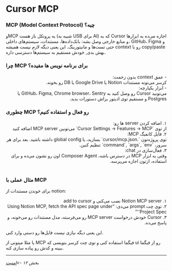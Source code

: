# Cursor MCP

###  MCP (Model Context Protocol) چیه؟

وMCP یه پروتکل باز هست (شبیه به USB برای AI) که به Cursor اجازه می‌ده به ابزارها و منابع خارجی وصل بشه: بانک‌داده‌ها، مستندات، سیستم‌های داخلی، GitHub، Figma و حتی تست‌ها و مانیتورینگ. این یعنی دیگه لازم نیست همیشه context رو با copy/paste بهش بدی, خودش مستقیم به سیستم‌ها دسترسی داره.


###  چرا MCP برای برنامه نویس ها مفیده؟
<div dir="rtl">
- عمق context بدون زحمت:
<br>
    کرسر می‌تونه مستندات Notion یا Google Drive یا DB رو بخونه. 
<br>
- ابزار یکپارچه:  
<br>
    می‌تونید Cursor رو وصل کنید به GitHub، Figma, Chrome browser، Sentry یا Postgres و مستقیم توی ادیتور براش دستورات بدید.
</div>


###  چطوری MCP رو فعال و استفاده کنیم؟
<div dir="rtl">
۱. اضافه کردن server ها رو: 
<br>
    از توی `Cursor Settings → Features → MCP` می‌تونین MCP server اضافه کنید 
<br>
۲. فایل کانفیگ MCP: 
<br>
    توی پروژه‌تون `.cursor/mcp.json` بسازید، یا global config داشته باشید. بعد برای هر سرور، `command`, `args`, `env` تنظیم کنین.
<br>
۳. فعال‌سازی در chat: 
<br>
    وقتی یه ابزار MCP در دسترس باشه، Composer Agent اون رو نشون می‌ده و برای استفاده، ازتون اجازه می‌پرسه.
</div>
<br>

###  مثال عملی با MCP

برای خوندن مستندات از notion:
<div dir="rtl">
۱. Notion MCP server نصب می‌کنی و add to cursor
<br>
۲. توی چت prompt می‌دی:
 “Using Notion MCP, fetch the API spec page under 'Project Spec'”
<br>
۳. Cursor خودش درخواست MCP server رو می‌فرسته، مدل مستندات رو می‌خونه، و پاسخ می‌ده.
</div>

این یعنی دیگه نیازی نیست فایل‌ها رو دستی وارد کنی.

 یا مثلا میتونی از MCP فیگما استفاده کنی و توی چت کرسر بنویسی که ui رو از فیگما ببینه و کدش رو پیاده سازی کنه.

---

*بخش ۱۲ ->[امنیت](12-security.md)* 
